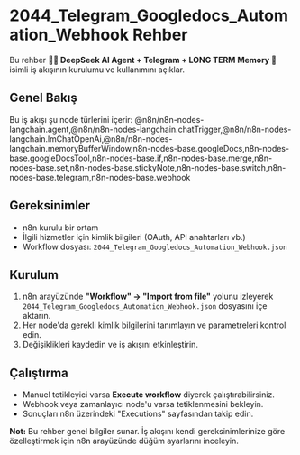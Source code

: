 # 2044_Telegram_Googledocs_Automation_Webhook Rehber

Bu rehber **🐋🤖 DeepSeek AI Agent + Telegram + LONG TERM Memory 🧠** isimli iş akışının kurulumu ve kullanımını açıklar.

## Genel Bakış
Bu iş akışı şu node türlerini içerir: @n8n/n8n-nodes-langchain.agent,@n8n/n8n-nodes-langchain.chatTrigger,@n8n/n8n-nodes-langchain.lmChatOpenAi,@n8n/n8n-nodes-langchain.memoryBufferWindow,n8n-nodes-base.googleDocs,n8n-nodes-base.googleDocsTool,n8n-nodes-base.if,n8n-nodes-base.merge,n8n-nodes-base.set,n8n-nodes-base.stickyNote,n8n-nodes-base.switch,n8n-nodes-base.telegram,n8n-nodes-base.webhook

## Gereksinimler
- n8n kurulu bir ortam
- İlgili hizmetler için kimlik bilgileri (OAuth, API anahtarları vb.)
- Workflow dosyası: `2044_Telegram_Googledocs_Automation_Webhook.json`

## Kurulum
1. n8n arayüzünde **"Workflow" → "Import from file"** yolunu izleyerek `2044_Telegram_Googledocs_Automation_Webhook.json` dosyasını içe aktarın.
2. Her node'da gerekli kimlik bilgilerini tanımlayın ve parametreleri kontrol edin.
3. Değişiklikleri kaydedin ve iş akışını etkinleştirin.

## Çalıştırma
- Manuel tetikleyici varsa **Execute workflow** diyerek çalıştırabilirsiniz.
- Webhook veya zamanlayıcı node'u varsa tetiklenmesini bekleyin.
- Sonuçları n8n üzerindeki "Executions" sayfasından takip edin.

**Not:** Bu rehber genel bilgiler sunar. İş akışını kendi gereksinimlerinize göre özelleştirmek için n8n arayüzünde düğüm ayarlarını inceleyin.
